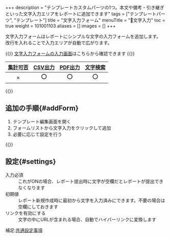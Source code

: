 +++
description = "テンプレートカスタムパーツの1つ。本文や備考・引き継ぎといった文字入力エリアをレポートに追加できます"
tags = ["テンプレートパーツ", "テンプレート"]
title = "文字入力フォーム"
menuTitle = "🧩文字入力"
toc = true
weight = 101001103
aliases = []
images = []
+++

文字入力フォームはレポートにシンプルな文字の入力フォームを追加します。  
改行を入れることで入力エリアが自動で広がります。

{{<info>}}
[文字入力フォームの入力画面](/docs/manual/write-report/parts/#text)はこちらから確認できます
{{</info>}}


|[集計可否](/docs/manual/analytics/)|[CSV出力](/docs/manual/analytics/csv/)|[PDF出力](/docs/manual/read-report/state/#pdf_export)|[文字検索](/docs/manual/read-report/list/#searchFunction)|
|:---:|:---:|:---:|:---:|
|✗|⭕|⭕|⭕|

{{<icatch filename="input-method-keyboard" msg="文字入力フォームはレポートの本文や引き継ぎの入力に最適" alice="ok">}}



## 追加の手順{#addForm}

1. テンプレート編集画面を開く
2. フォームリストから文字入力をクリックして追加
3. 必要に応じて設定を行う

{{<icatch filename="template-edit-text" msg="テキスト入力をテンプレートに追加した画面イメージです" alice="here">}}


## 設定{#settings}



<dl class="basic">
  <dt>入力必須</dt>
  <dd>これがONの場合、レポート提出時に文字が空欄だとレポートが提出できなくなります</dd>
  <dt>初期値</dt>
  <dd>レポート新規作成時に最初から文字を入力済みにできます。不要の場合は空欄にしておきます</dd>
  <dt>リンクを有効にする</dt>
  <dd>文字の中にURLが含まれる場合、自動でハイパーリンクに変換します</dd>
</dl>

補足:[共通設定事項](/docs/manual/initial-setting/template/make/#common_setting)



